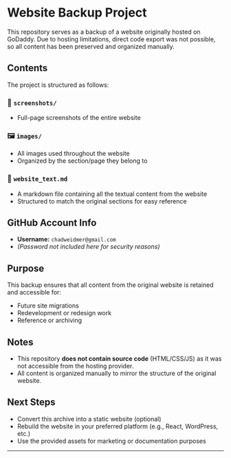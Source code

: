 # Website Backup Project

This repository serves as a backup of a website originally hosted on GoDaddy. Due to hosting limitations, direct code export was not possible, so all content has been preserved and organized manually.

## Contents

The project is structured as follows:

### 📸 `screenshots/`
- Full-page screenshots of the entire website

### 🖼️ `images/`
- All images used throughout the website
- Organized by the section/page they belong to

### 📝 `website_text.md`
- A markdown file containing all the textual content from the website
- Structured to match the original sections for easy reference

## GitHub Account Info

- **Username:** `chadweidmer@gmail.com`
- *(Password not included here for security reasons)*

## Purpose

This backup ensures that all content from the original website is retained and accessible for:
- Future site migrations
- Redevelopment or redesign work
- Reference or archiving

## Notes

- This repository **does not contain source code** (HTML/CSS/JS) as it was not accessible from the hosting provider.
- All content is organized manually to mirror the structure of the original website.

## Next Steps

- Convert this archive into a static website (optional)
- Rebuild the website in your preferred platform (e.g., React, WordPress, etc.)
- Use the provided assets for marketing or documentation purposes

---

